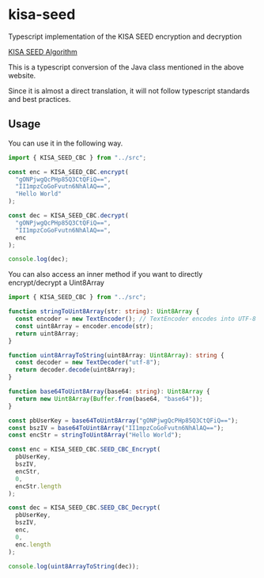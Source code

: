 # kisa-seed

Typescript implementation of the KISA SEED encryption and decryption

[KISA SEED Algorithm](https://seed.kisa.or.kr/kisa/algorithm/EgovSeedInfo.do)

This is a typescript conversion of the Java class mentioned in the above website.

Since it is almost a direct translation, it will not follow typescript standards and best practices.

## Usage

You can use it in the following way.

```ts
import { KISA_SEED_CBC } from "../src";

const enc = KISA_SEED_CBC.encrypt(
  "gONPjwgQcPHp85Q3CtQFiQ==",
  "II1mpzCoGoFvutn6NhAlAQ==",
  "Hello World"
);

const dec = KISA_SEED_CBC.decrypt(
  "gONPjwgQcPHp85Q3CtQFiQ==",
  "II1mpzCoGoFvutn6NhAlAQ==",
  enc
);

console.log(dec);
```

You can also access an inner method if you want to directly encrypt/decrypt a Uint8Array

```ts
import { KISA_SEED_CBC } from "../src";

function stringToUint8Array(str: string): Uint8Array {
  const encoder = new TextEncoder(); // TextEncoder encodes into UTF-8 by default
  const uint8Array = encoder.encode(str);
  return uint8Array;
}

function uint8ArrayToString(uint8Array: Uint8Array): string {
  const decoder = new TextDecoder("utf-8");
  return decoder.decode(uint8Array);
}

function base64ToUint8Array(base64: string): Uint8Array {
  return new Uint8Array(Buffer.from(base64, "base64"));
}

const pbUserKey = base64ToUint8Array("gONPjwgQcPHp85Q3CtQFiQ==");
const bszIV = base64ToUint8Array("II1mpzCoGoFvutn6NhAlAQ==");
const encStr = stringToUint8Array("Hello World");

const enc = KISA_SEED_CBC.SEED_CBC_Encrypt(
  pbUserKey,
  bszIV,
  encStr,
  0,
  encStr.length
);

const dec = KISA_SEED_CBC.SEED_CBC_Decrypt(
  pbUserKey,
  bszIV,
  enc,
  0,
  enc.length
);

console.log(uint8ArrayToString(dec));
```
